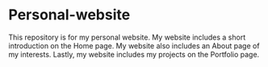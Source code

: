 # Personal-website
This repository is for my personal website.
My website includes a short introduction on the Home page.
My website also includes an About page of my interests.
Lastly, my website includes my projects on the Portfolio page.
